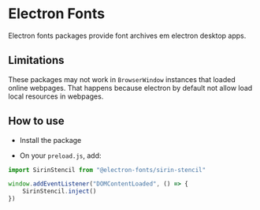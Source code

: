 # Electron Fonts

Electron fonts packages provide font archives em electron desktop apps.

## Limitations

These packages may not work in `BrowserWindow` instances that loaded online webpages. That happens because electron by default not allow load local resources in webpages.

## How to use

* Install the package

* On your `preload.js`, add:

```ts
import SirinStencil from "@electron-fonts/sirin-stencil"

window.addEventListener("DOMContentLoaded", () => {
    SirinStencil.inject()
})
```